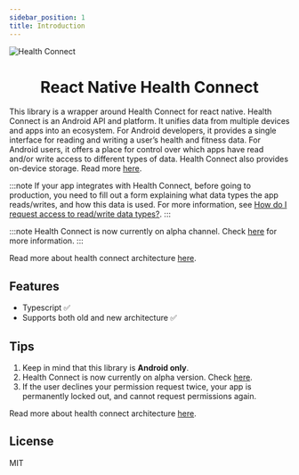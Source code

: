 ```yaml
---
sidebar_position: 1
title: Introduction
---
```


![Health Connect](/img/health_connect_logo.png)
<div align="center">
  <h1>React Native Health Connect</h1>
</div>

This library is a wrapper around Health Connect for react native. Health Connect is an Android API and platform. It unifies data from multiple devices and apps into an ecosystem. For Android developers, it provides a single interface for reading and writing a user’s health and fitness data. For Android users, it offers a place for control over which apps have read and/or write access to different types of data. Health Connect also provides on-device storage. Read more [here](https://developer.android.com/guide/health-and-fitness/health-connect).

:::note
If your app integrates with Health Connect, before going to production, you need to fill out a form explaining what data types the app reads/writes, and how this data is used. For more information, see [How do I request access to read/write data types?](https://developer.android.com/guide/health-and-fitness/health-connect/frequently-asked-questions#q_how_do_i_request_access_to_readwrite_data_types).
:::

:::note
Health Connect is now currently on alpha channel. Check [here](https://developer.android.com/jetpack/androidx/releases/health-connect) for more information.
:::

Read more about health connect architecture [here](https://developer.android.com/guide/health-and-fitness/health-connect/platform-overview/architecture).

## Features

- Typescript :white_check_mark:
- Supports both old and new architecture :white_check_mark:

## Tips

1. Keep in mind that this library is **Android only**.
1. Health Connect is now currently on alpha version. Check [here](https://developer.android.com/jetpack/androidx/releases/health-connect).
1. If the user declines your permission request twice, your app is permanently locked out, and cannot request permissions again.

Read more about health connect architecture [here](https://developer.android.com/guide/health-and-fitness/health-connect/platform-overview/architecture).

## License

MIT
